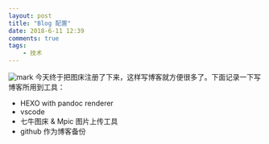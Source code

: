 ```yaml
---
layout: post
title: "Blog 配置"
date: 2018-6-11 12:39
comments: true
tags: 
	- 技术
---
```

![mark](http://pa55euqd7.bkt.clouddn.com/blog/180611/Cf3983KL3l.jpg?imageslim)
今天终于把图床注册了下来，这样写博客就方便很多了。下面记录一下写博客所用到工具：
- HEXO with pandoc renderer
- vscode
- 七牛图床 & Mpic 图片上传工具
- github 作为博客备份
